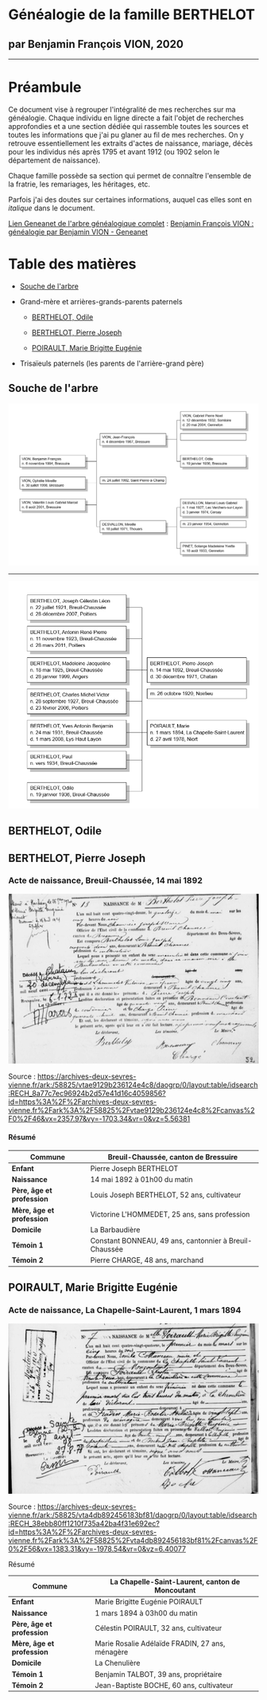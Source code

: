 # Généalogie de la famille BERTHELOT

## par Benjamin François VION, 2020

---

# Préambule

Ce document vise à regrouper l'intégralité de mes recherches sur ma généalogie. Chaque individu en ligne directe a fait l'objet de recherches approfondies et a une section dédiée qui rassemble toutes les sources et toutes les informations que j'ai pu glaner au fil de mes recherches. On y retrouve essentiellement les extraits d'actes de naissance, mariage, décès pour les individus nés après 1795 et avant 1912 (ou 1902 selon le département de naissance).

Chaque famille possède sa section qui permet de connaître l'ensemble de la fratrie, les remariages, les héritages, etc.

Parfois j'ai des doutes sur certaines informations, auquel cas elles sont en *italique* dans le document.

<u>Lien Geneanet de l'arbre généalogique complet</u> : [Benjamin François VION : généalogie par Benjamin VION - Geneanet](https://gw.geneanet.org/kribouille_w?lang=fr&p=benjamin+francois&n=vion&oc=0)

# Table des matières

- [Souche de l'arbre](#souche)

- Grand-mère et arrières-grands-parents paternels
  
  - [BERTHELOT, Odile](#berthelot1)
  
  - [BERTHELOT, Pierre Joseph](#berthelot2)
  
  - [POIRAULT, Marie Brigitte Eugénie](#berthelot3)

- Trisaïeuls paternels (les parents de l'arrière-grand père)

## Souche de l'arbre <a name="souche"/>

<img src="./Arbre/soucheArbre.png"/>

---

<img src="./Arbre/berthelot1.png"/>

## BERTHELOT, Odile <a name="berthelot1"/>

## BERTHELOT, Pierre Joseph <a name="berthelot2"/>

### Acte de naissance, Breuil-Chaussée, 14 mai 1892

<img src="./ActeNaissance/berthelot_pierre.png"/>

Source : https://archives-deux-sevres-vienne.fr/ark:/58825/vtae9129b236124e4c8/daogrp/0/layout:table/idsearch:RECH_8a77c7ec96924b2d57e41d16c4059856?id=https%3A%2F%2Farchives-deux-sevres-vienne.fr%2Fark%3A%2F58825%2Fvtae9129b236124e4c8%2Fcanvas%2F0%2F46&vx=2357.97&vy=-1703.34&vr=0&vz=5.56381

#### Résumé

| Commune                     | Breuil-Chaussée, canton de Bressuire                   |
| --------------------------- | ------------------------------------------------------ |
| **Enfant**                  | Pierre Joseph BERTHELOT                                |
| **Naissance**               | 14 mai 1892 à 01h00 du matin                           |
| **Père, âge et profession** | Louis Joseph BERTHELOT, 52 ans, cultivateur            |
| **Mère, âge et profession** | Victorine L'HOMMEDET, 25 ans, sans profession          |
| **Domicile**                | La Barbaudière                                         |
| **Témoin 1**                | Constant BONNEAU, 49 ans, cantonnier à Breuil-Chaussée |
| **Témoin 2**                | Pierre CHARGE, 48 ans, marchand                        |

## POIRAULT, Marie Brigitte Eugénie <a name="berthelot3"/>

### Acte de naissance, La Chapelle-Saint-Laurent, 1 mars 1894

<img src="./ActeNaissance/poirault_marie.png"/>

Source : https://archives-deux-sevres-vienne.fr/ark:/58825/vta4db892456183bf81/daogrp/0/layout:table/idsearch:RECH_38ebb80ff1210f735a42ba4f31e692ec?id=https%3A%2F%2Farchives-deux-sevres-vienne.fr%2Fark%3A%2F58825%2Fvta4db892456183bf81%2Fcanvas%2F0%2F56&vx=1383.31&vy=-1978.54&vr=0&vz=6.40077

Résumé

| Commune                     | La Chapelle-Saint-Laurent, canton de Moncoutant |
| --------------------------- | ----------------------------------------------- |
| **Enfant**                  | Marie Brigitte Eugénie POIRAULT                 |
| **Naissance**               | 1 mars 1894 à 03h00 du matin                    |
| **Père, âge et profession** | Célestin POIRAULT, 32 ans, cultivateur          |
| **Mère, âge et profession** | Marie Rosalie Adélaïde FRADIN, 27 ans, ménagère |
| **Domicile**                | La Chenulière                                   |
| **Témoin 1**                | Benjamin TALBOT, 39 ans, propriétaire           |
| **Témoin 2**                | Jean-Baptiste BOCHE, 60 ans, cultivateur        |
